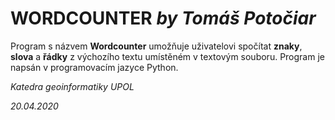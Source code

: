 # WORDCOUNTER *by Tomáš Potočiar*

Program s názvem **Wordcounter** umožňuje uživatelovi spočítat **znaky**, **slova** a **řádky** z výchozího textu umístěném v textovým souboru.
Program je napsán v programovacím jazyce Python.

_Katedra geoinformatiky UPOL_

_20.04.2020_

